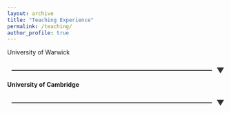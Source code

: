 ```yaml
---
layout: archive
title: "Teaching Experience"
permalink: /teaching/
author_profile: true
---
```



<!--### Senior Graduate Teaching Assistant: 2021/2022 
* International Economics (EC312)
* Economics (EC204) -->

<!--
## University of Cambridge 
### Teaching Assistant for St John’s College: 2020/2021
* Paper IV International Trade 
-->
 University of Warwick 
<h3 class="expandable-header">
    <span class="line"></span>
    <span class="arrow">&#x25BC;</span>
</h3>
<div class="expandable-section">
 2021/2022 <b>  Senior Graduate Teaching Assistant:<b>
    <ul>
        <li>  International Economics (EC312) </li>
        <li>  Economics (EC204) </li>
    </ul>
</div>

University of Cambridge
<h3 class="expandable-header">
    <span class="line"></span>
    <span class="arrow">&#x25BC;</span>
</h3>
<div class="expandable-section">
2020/2021  <b> Teaching Assistant for St John’s College:<b>
    <ul>
        <li> Paper IV International Trade </li>
    </ul>
</div>

<style>
    .expandable-header {
        display: flex;
        align-items: center;
        cursor: pointer;
        margin-bottom: 5px;
        padding-left: 10px;
        transition: color 0.3s ease;
    }

    .line {
        flex-grow: 1;
        height: 2px;
        background-color:  #333;
        margin-right: 10px;
    }

    .arrow {
        font-size: 18px;
        color:  #333;
        transition: transform 0.3s ease;
    }

    .expandable-header:hover .arrow {
        color: #0056b3;
    }

    .expandable-section {
        display: none;
        margin-top: 10px;
        padding: 10px;
        background-color: #f9f9f9;
        # border-left: 4px solid #007BFF;
        transition: max-height 0.3s ease;
        overflow: hidden;
    }

    .expandable-section.show {
        display: block;
    }

    .expandable-header.show .arrow {
        transform: rotate(180deg);
    }
</style>

<script>
    document.addEventListener("DOMContentLoaded", function() {
        var headers = document.querySelectorAll('.expandable-header');
        headers.forEach(function(header) {
            header.addEventListener('click', function() {
                var section = header.nextElementSibling;
                var arrow = header.querySelector('.arrow');
                if (section.classList.contains('show')) {
                    section.classList.remove('show');
                    header.classList.remove('show');
                } else {
                    section.classList.add('show');
                    header.classList.add('show');
                }
            });
        });
    });
</script>
